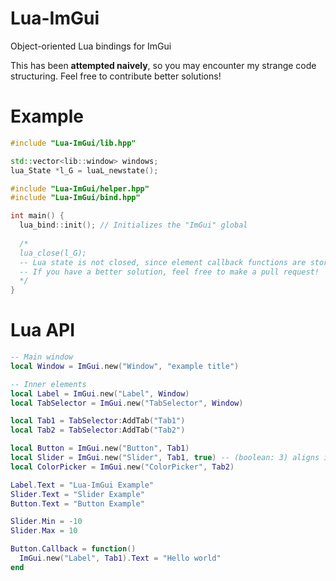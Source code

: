 # Lua-ImGui
Object-oriented Lua bindings for ImGui

This has been **attempted naively**, so you may encounter my strange code structuring.
Feel free to contribute better solutions!

# Example
```cpp
#include "Lua-ImGui/lib.hpp"

std::vector<lib::window> windows;
lua_State *l_G = luaL_newstate();

#include "Lua-ImGui/helper.hpp"
#include "Lua-ImGui/bind.hpp"

int main() {
  lua_bind::init(); // Initializes the "ImGui" global
  
  /* 
  lua_close(l_G); 
  -- Lua state is not closed, since element callback functions are stored in the registry
  -- If you have a better solution, feel free to make a pull request!
  */
}
```

# Lua API
```lua
-- Main window
local Window = ImGui.new("Window", "example title")

-- Inner elements
local Label = ImGui.new("Label", Window)
local TabSelector = ImGui.new("TabSelector", Window)

local Tab1 = TabSelector:AddTab("Tab1")
local Tab2 = TabSelector:AddTab("Tab2")

local Button = ImGui.new("Button", Tab1)
local Slider = ImGui.new("Slider", Tab1, true) -- (boolean: 3) aligns it side-by-side !
local ColorPicker = ImGui.new("ColorPicker", Tab2)

Label.Text = "Lua-ImGui Example"
Slider.Text = "Slider Example"
Button.Text = "Button Example"

Slider.Min = -10
Slider.Max = 10

Button.Callback = function()
  ImGui.new("Label", Tab1).Text = "Hello world"
end
```
